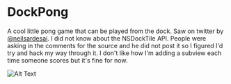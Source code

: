 # DockPong
A cool little pong game that can be played from the dock. Saw on twitter by [@neilsardesai](https://twitter.com/neilsardesai/status/1362890469970214917). I did not know about the NSDockTile API. People were asking in the comments for the source and he did not post it so I figured I'd try and hack my way through it. I don't like how I'm adding a subview each time someone scores but it's fine for now. 


![Alt Text](https://lh3.googleusercontent.com/zq_axNyYbbfmitV1ukzx0CIUAgs-4MmMEh_uDtMiGmekRwufMEJZyvq6qBFN8qriFvwjudwBk55qhHV9Ali5O3C7el4wCaVTjsrGq5rqlZZu2aQ6RlXJw5OgX03gYAlpbJt0D5I32A=w2400)
